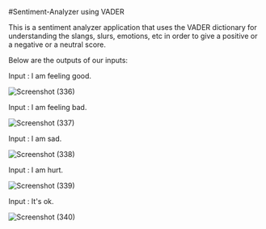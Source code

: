 #Sentiment-Analyzer using VADER

This is a sentiment analyzer application that uses the VADER dictionary for understanding the slangs, slurs, emotions, etc in order to give a positive or a negative or a neutral score.

Below are the outputs of our inputs:

Input : I am feeling good.

![Screenshot (336)](https://github.com/AryaParikh/Sentiment-Analyzer-Vader/assets/78726372/903db6f5-c6bf-4ec0-8061-1c98ec621c69)

Input : I am feeling bad.

![Screenshot (337)](https://github.com/AryaParikh/Sentiment-Analyzer-Vader/assets/78726372/9058c6cb-1cd6-4b49-9cda-13a9dfe578d4)

Input : I am sad.

![Screenshot (338)](https://github.com/AryaParikh/Sentiment-Analyzer-Vader/assets/78726372/d1bd1cce-eaeb-4db2-9551-b85e591fed3e)

Input : I am hurt.

![Screenshot (339)](https://github.com/AryaParikh/Sentiment-Analyzer-Vader/assets/78726372/58e25c62-b107-4102-8d04-7c85d17fac6b)

Input : It's ok.

![Screenshot (340)](https://github.com/AryaParikh/Sentiment-Analyzer-Vader/assets/78726372/7bce9919-3bdf-4443-8470-25fb21d1bb82)
